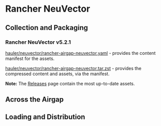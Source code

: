 # Rancher NeuVector

## Collection and Packaging

### Rancher NeuVector v5.2.1

[hauler/neuvector/rancher-airgap-neuvector.yaml](https://rancher-airgap.s3.amazonaws.com/v1.1.2/hauler/neuvector/rancher-airgap-neuvector.yaml) - provides the content manifest for the assets.

[hauler/neuvector/rancher-airgap-neuvector.tar.zst](https://rancher-airgap.s3.amazonaws.com/v1.1.2/hauler/neuvector/rancher-airgap-neuvector.tar.zst) - provides the compressed content and assets, via the manifest.

**Note:** The [Releases](https://github.com/zackbradys/rancher-airgap/releases) page contain the most up-to-date assets.

## Across the Airgap

## Loading and Distribution